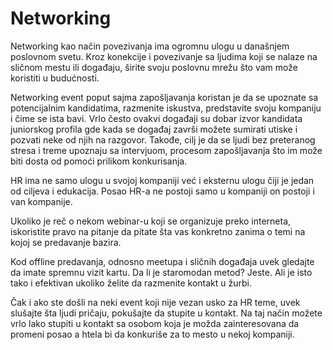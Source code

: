# Networking

Networking kao način povezivanja ima ogromnu ulogu u današnjem poslovnom svetu. Kroz konekcije i povezivanje sa ljudima koji se nalaze na sličnom mestu ili događaju, širite svoju poslovnu mrežu što vam može koristiti u budućnosti.

Networking event poput sajma zapošljavanja koristan je da se upoznate sa potencijalnim kandidatima, razmenite iskustva, predstavite svoju kompaniju i čime se ista bavi. Vrlo često ovakvi događaji su dobar izvor kandidata juniorskog profila gde kada se događaj završi možete sumirati utiske i pozvati neke od njih na razgovor. Takođe, cilj je da se ljudi bez preteranog stresa i treme upoznaju sa intervjuom, procesom zapošljavanja što im može biti dosta od pomoći prilikom konkurisanja.

HR ima ne samo ulogu u svojoj kompaniji već i eksternu ulogu čiji je jedan od ciljeva i edukacija. Posao HR-a ne postoji samo u kompaniji on postoji i van kompanije. 

Ukoliko je reč o nekom webinar-u koji se organizuje preko interneta, iskoristite pravo na pitanje da pitate šta vas konkretno zanima o temi na kojoj se predavanje bazira. 

Kod offline predavanja, odnosno meetupa i sličnih događaja uvek gledajte da imate spremnu vizit kartu. Da li je staromodan metod? Jeste. Ali je isto tako i efektivan ukoliko želite da razmenite kontakt u žurbi. 

Čak i ako ste došli na neki event koji nije vezan usko za HR teme, uvek slušajte šta ljudi pričaju, pokušajte da stupite u kontakt. Na taj način možete vrlo lako stupiti u kontakt sa osobom koja je možda zainteresovana da promeni posao a htela bi da konkuriše za to mesto u nekoj kompaniji.

